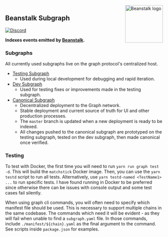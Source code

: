 <img src="https://github.com/BeanstalkFarms/Beanstalk-Brand-Assets/blob/main/BEAN/bean-128x128.png" alt="Beanstalk logo" align="right" width="120" />

## Beanstalk Subgraph

[![Discord][discord-badge]][discord-url]

[discord-badge]: https://img.shields.io/discord/880413392916054098?label=Beanstalk
[discord-url]: https://discord.gg/beanstalk

**Indexes events emitted by [Beanstalk](https://etherscan.io/address/0xc1e088fc1323b20bcbee9bd1b9fc9546db5624c5).**

### Subgraphs

All currently used subgraphs live on the graph protocol's centralized host.

- [Testing Subgraph](https://graph.node.bean.money/subgraphs/name/beanstalk-testing)
  - Used during local development for debugging and rapid iteration.
- [Dev Subgraph](https://graph.node.bean.money/subgraphs/name/beanstalk-dev)
  - Used for testing fixes or improvements made in the testing subgraph.
- [Canonical Subgraph](https://thegraph.com/explorer/subgraphs/R9rnzRuiyDybfDsZfoM7eA9w8WuHtZKbroGrgWwDw1d?view=Overview)
  - Decentralized deployment to the Graph network.
  - Stable deployment and current source of truth for UI and other production processes.
  - The `master` branch is updated when a new deployment is ready to be indexed.
  - All changes pushed to the canonical subgraph are prototyped on the testing subgraph, tested on the dev subgraph, then made canonical once verified.

### Testing

To test with Docker, the first time you will need to run `yarn run graph test -d`. This will build the `matchstick` Docker image. Then, you can use the `yarn testd` script to run all tests. Alternatively, use `yarn testd-named <TestName1> ...` to run specific tests. I have found running in Docker to be preferred since otherwise there can be issues with console output and some test cases fail silently.

When using graph cli commands, you will often need to specify which manifest file should be used. This is necessary to support multiple chains in the same codebase. The commands which need it will be evident - as they will fail when unable to find a `subgraph.yaml` file. In those commands, include `./manifest/${chain}.yaml` as the final argument to the command. See scripts inside `package.json` for examples.
